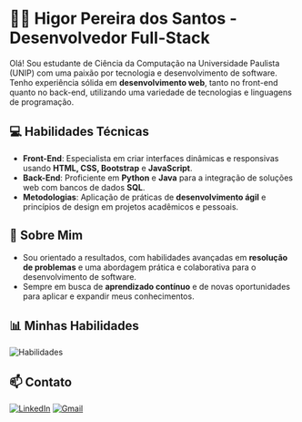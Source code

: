 # 🧑‍💻 Higor Pereira dos Santos - Desenvolvedor Full-Stack

Olá! Sou estudante de Ciência da Computação na Universidade Paulista (UNIP) com uma paixão por tecnologia e desenvolvimento de software. Tenho experiência sólida em **desenvolvimento web**, tanto no front-end quanto no back-end, utilizando uma variedade de tecnologias e linguagens de programação.

## 💻 Habilidades Técnicas

- **Front-End**: Especialista em criar interfaces dinâmicas e responsivas usando **HTML, CSS, Bootstrap** e **JavaScript**.
- **Back-End**: Proficiente em **Python** e **Java** para a integração de soluções web com bancos de dados **SQL**.
- **Metodologias**: Aplicação de práticas de **desenvolvimento ágil** e princípios de design em projetos acadêmicos e pessoais.

## 🎯 Sobre Mim

- Sou orientado a resultados, com habilidades avançadas em **resolução de problemas** e uma abordagem prática e colaborativa para o desenvolvimento de software.
- Sempre em busca de **aprendizado contínuo** e de novas oportunidades para aplicar e expandir meus conhecimentos.

## 📊 Minhas Habilidades
![Habilidades](https://skillicons.dev/icons?i=html,css,bootstrap,javascript,python,java,mysql&theme=light)

## 📫 Contato

[![LinkedIn](https://img.shields.io/badge/LinkedIn-0077B5?style=for-the-badge&logo=linkedin&logoColor=white)](https://www.linkedin.com/in/higor-pereira-761081200/)
[![Gmail](https://img.shields.io/badge/Gmail-D14836?style=for-the-badge&logo=gmail&logoColor=white)](mailto:higor.pereira368@gmail.com)


